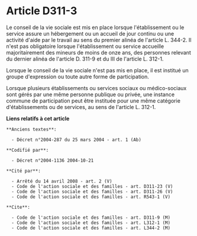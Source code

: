 # Article D311-3

Le conseil de la vie sociale est mis en place lorsque l'établissement ou le service assure un hébergement ou un accueil de
jour continu ou une activité d'aide par le travail au sens du premier alinéa de l'article L. 344-2. Il n'est pas obligatoire
lorsque l'établissement ou service accueille majoritairement des mineurs de moins de onze ans, des personnes relevant du
dernier alinéa de l'article D. 311-9 et du III de l'article L. 312-1.

Lorsque le conseil de la vie sociale n'est pas mis en place, il est institué un groupe d'expression ou toute autre forme de
participation.

Lorsque plusieurs établissements ou services sociaux ou médico-sociaux sont gérés par une même personne publique ou privée,
une instance commune de participation peut être instituée pour une même catégorie d'établissements ou de services, au sens de
l'article L. 312-1.

**Liens relatifs à cet article**

	**Anciens textes**:

	  - Décret n°2004-287 du 25 mars 2004 - art. 1 (Ab)

	**Codifié par**:

	  - Décret n°2004-1136 2004-10-21

	**Cité par**:

	  - Arrêté du 14 avril 2008 - art. 2 (V)
	  - Code de l'action sociale et des familles - art. D311-23 (V)
	  - Code de l'action sociale et des familles - art. D311-26 (V)
	  - Code de l'action sociale et des familles - art. R543-1 (V)

	**Cite**:

	  - Code de l'action sociale et des familles - art. D311-9 (M)
	  - Code de l'action sociale et des familles - art. L312-1 (M)
	  - Code de l'action sociale et des familles - art. L344-2 (M)
